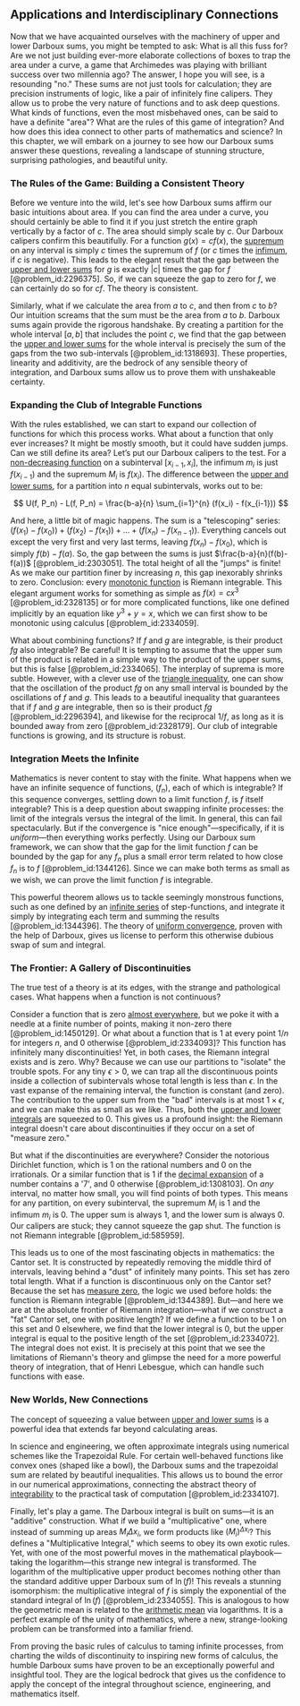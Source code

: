 ## Applications and Interdisciplinary Connections

Now that we have acquainted ourselves with the machinery of upper and lower Darboux sums, you might be tempted to ask: What is all this fuss for? Are we not just building ever-more elaborate collections of boxes to trap the area under a curve, a game that Archimedes was playing with brilliant success over two millennia ago? The answer, I hope you will see, is a resounding "no." These sums are not just tools for calculation; they are precision instruments of logic, like a pair of infinitely fine calipers. They allow us to probe the very nature of functions and to ask deep questions. What kinds of functions, even the most misbehaved ones, can be said to have a definite "area"? What are the rules of this game of integration? And how does this idea connect to other parts of mathematics and science? In this chapter, we will embark on a journey to see how our Darboux sums answer these questions, revealing a landscape of stunning structure, surprising pathologies, and beautiful unity.

### The Rules of the Game: Building a Consistent Theory

Before we venture into the wild, let's see how Darboux sums affirm our basic intuitions about area. If you can find the area under a curve, you should certainly be able to find it if you just stretch the entire graph vertically by a factor of $c$. The area should simply scale by $c$. Our Darboux calipers confirm this beautifully. For a function $g(x) = c f(x)$, the [supremum](@article_id:140018) on any interval is simply $c$ times the supremum of $f$ (or $c$ times the [infimum](@article_id:139624), if $c$ is negative). This leads to the elegant result that the gap between the [upper and lower sums](@article_id:145735) for $g$ is exactly $|c|$ times the gap for $f$ [@problem_id:2296375]. So, if we can squeeze the gap to zero for $f$, we can certainly do so for $cf$. The theory is consistent.

Similarly, what if we calculate the area from $a$ to $c$, and then from $c$ to $b$? Our intuition screams that the sum must be the area from $a$ to $b$. Darboux sums again provide the rigorous handshake. By creating a partition for the whole interval $[a,b]$ that includes the point $c$, we find that the gap between the [upper and lower sums](@article_id:145735) for the whole interval is precisely the sum of the gaps from the two sub-intervals [@problem_id:1318693]. These properties, linearity and additivity, are the bedrock of any sensible theory of integration, and Darboux sums allow us to prove them with unshakeable certainty.

### Expanding the Club of Integrable Functions

With the rules established, we can start to expand our collection of functions for which this process works. What about a function that only ever increases? It might be mostly smooth, but it could have sudden jumps. Can we still define its area? Let’s put our Darboux calipers to the test. For a [non-decreasing function](@article_id:202026) on a subinterval $[x_{i-1}, x_i]$, the infimum $m_i$ is just $f(x_{i-1})$ and the supremum $M_i$ is $f(x_i)$. The difference between the [upper and lower sums](@article_id:145735), for a partition into $n$ equal subintervals, works out to be:

$$
U(f, P_n) - L(f, P_n) = \frac{b-a}{n} \sum_{i=1}^{n} (f(x_i) - f(x_{i-1}))
$$

And here, a little bit of magic happens. The sum is a "telescoping" series: $(f(x_1)-f(x_0)) + (f(x_2)-f(x_1)) + \dots + (f(x_n)-f(x_{n-1}))$. Everything cancels out except the very first and very last terms, leaving $f(x_n) - f(x_0)$, which is simply $f(b) - f(a)$. So, the gap between the sums is just $\frac{b-a}{n}(f(b)-f(a))$ [@problem_id:2303051]. The total height of all the "jumps" is finite! As we make our partition finer by increasing $n$, this gap inexorably shrinks to zero. Conclusion: every [monotonic function](@article_id:140321) is Riemann integrable. This elegant argument works for something as simple as $f(x)=cx^3$ [@problem_id:2328135] or for more complicated functions, like one defined implicitly by an equation like $y^3+y=x$, which we can first show to be monotonic using calculus [@problem_id:2334059].

What about combining functions? If $f$ and $g$ are integrable, is their product $fg$ also integrable? Be careful! It is tempting to assume that the upper sum of the product is related in a simple way to the product of the upper sums, but this is false [@problem_id:2334065]. The interplay of suprema is more subtle. However, with a clever use of the [triangle inequality](@article_id:143256), one can show that the oscillation of the product $fg$ on any small interval is bounded by the oscillations of $f$ and $g$. This leads to a beautiful inequality that guarantees that if $f$ and $g$ are integrable, then so is their product $fg$ [@problem_id:2296394], and likewise for the reciprocal $1/f$, as long as it is bounded away from zero [@problem_id:2328179]. Our club of integrable functions is growing, and its structure is robust.

### Integration Meets the Infinite

Mathematics is never content to stay with the finite. What happens when we have an infinite sequence of functions, $(f_n)$, each of which is integrable? If this sequence converges, settling down to a limit function $f$, is $f$ itself integrable? This is a deep question about swapping infinite processes: the limit of the integrals versus the integral of the limit. In general, this can fail spectacularly. But if the convergence is "nice enough"—specifically, if it is *uniform*—then everything works perfectly. Using our Darboux sum framework, we can show that the gap for the limit function $f$ can be bounded by the gap for any $f_n$ plus a small error term related to how close $f_n$ is to $f$ [@problem_id:1344126]. Since we can make both terms as small as we wish, we can prove the limit function $f$ is integrable.

This powerful theorem allows us to tackle seemingly monstrous functions, such as one defined by an [infinite series](@article_id:142872) of step-functions, and integrate it simply by integrating each term and summing the results [@problem_id:1344396]. The theory of [uniform convergence](@article_id:145590), proven with the help of Darboux, gives us license to perform this otherwise dubious swap of sum and integral.

### The Frontier: A Gallery of Discontinuities

The true test of a theory is at its edges, with the strange and pathological cases. What happens when a function is not continuous?

Consider a function that is zero [almost everywhere](@article_id:146137), but we poke it with a needle at a finite number of points, making it non-zero there [@problem_id:1450129]. Or what about a function that is 1 at every point $1/n$ for integers $n$, and 0 otherwise [@problem_id:2334093]? This function has infinitely many discontinuities! Yet, in both cases, the Riemann integral exists and is zero. Why? Because we can use our partitions to "isolate" the trouble spots. For any tiny $\epsilon > 0$, we can trap all the discontinuous points inside a collection of subintervals whose total length is less than $\epsilon$. In the vast expanse of the remaining interval, the function is constant (and zero). The contribution to the upper sum from the "bad" intervals is at most $1 \times \epsilon$, and we can make this as small as we like. Thus, both the [upper and lower integrals](@article_id:195586) are squeezed to 0. This gives us a profound insight: the Riemann integral doesn't care about discontinuities if they occur on a set of "measure zero."

But what if the discontinuities are everywhere? Consider the notorious Dirichlet function, which is 1 on the rational numbers and 0 on the irrationals. Or a similar function that is 1 if the [decimal expansion](@article_id:141798) of a number contains a '7', and 0 otherwise [@problem_id:1308103]. On *any* interval, no matter how small, you will find points of both types. This means for any partition, on every subinterval, the supremum $M_i$ is 1 and the infimum $m_i$ is 0. The upper sum is always 1, and the lower sum is always 0. Our calipers are stuck; they cannot squeeze the gap shut. The function is not Riemann integrable [@problem_id:585959].

This leads us to one of the most fascinating objects in mathematics: the Cantor set. It is constructed by repeatedly removing the middle third of intervals, leaving behind a "dust" of infinitely many points. This set has zero total length. What if a function is discontinuous only on the Cantor set? Because the set has [measure zero](@article_id:137370), the logic we used before holds: the function is Riemann integrable [@problem_id:1344389]. But—and here we are at the absolute frontier of Riemann integration—what if we construct a "fat" Cantor set, one with positive length? If we define a function to be 1 on this set and 0 elsewhere, we find that the lower integral is 0, but the upper integral is equal to the positive length of the set [@problem_id:2334072]. The integral does not exist. It is precisely at this point that we see the limitations of Riemann's theory and glimpse the need for a more powerful theory of integration, that of Henri Lebesgue, which can handle such functions with ease.

### New Worlds, New Connections

The concept of squeezing a value between [upper and lower sums](@article_id:145735) is a powerful idea that extends far beyond calculating areas.

In science and engineering, we often approximate integrals using numerical schemes like the Trapezoidal Rule. For certain well-behaved functions like convex ones (shaped like a bowl), the Darboux sums and the trapezoidal sum are related by beautiful inequalities. This allows us to bound the error in our numerical approximations, connecting the abstract theory of [integrability](@article_id:141921) to the practical task of computation [@problem_id:2334107].

Finally, let's play a game. The Darboux integral is built on sums—it is an "additive" construction. What if we build a "multiplicative" one, where instead of summing up areas $M_i \Delta x_i$, we form products like $(M_i)^{\Delta x_i}$? This defines a "Multiplicative Integral," which seems to obey its own exotic rules. Yet, with one of the most powerful moves in the mathematical playbook—taking the logarithm—this strange new integral is transformed. The logarithm of the multiplicative upper product becomes nothing other than the standard additive upper Darboux sum of $\ln(f)$! This reveals a stunning isomorphism: the multiplicative integral of $f$ is simply the exponential of the standard integral of $\ln(f)$ [@problem_id:2334055]. This is analogous to how the geometric mean is related to the [arithmetic mean](@article_id:164861) via logarithms. It is a perfect example of the unity of mathematics, where a new, strange-looking problem can be transformed into a familiar friend.

From proving the basic rules of calculus to taming infinite processes, from charting the wilds of discontinuity to inspiring new forms of calculus, the humble Darboux sums have proven to be an exceptionally powerful and insightful tool. They are the logical bedrock that gives us the confidence to apply the concept of the integral throughout science, engineering, and mathematics itself.